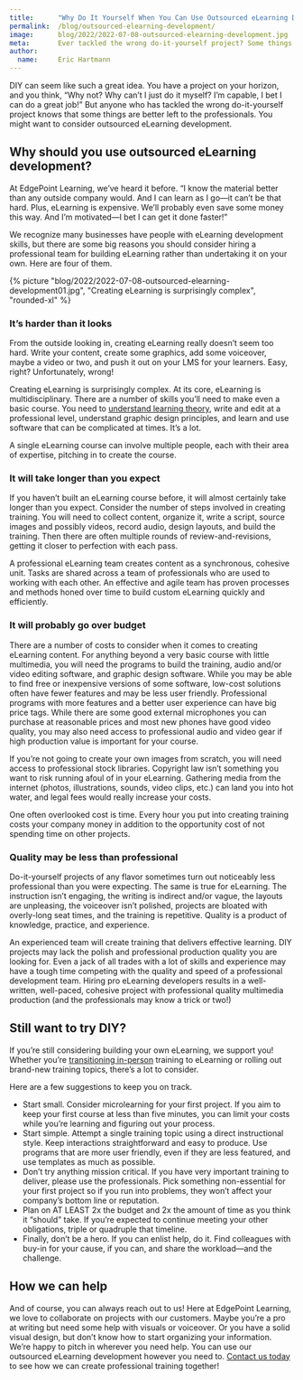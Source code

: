 ```yaml
---
title:      "Why Do It Yourself When You Can Use Outsourced eLearning Development?"
permalink:  /blog/outsourced-elearning-development/
image:      blog/2022/2022-07-08-outsourced-elearning-development.jpg
meta:       Ever tackled the wrong do-it-yourself project? Some things are better left to the professionals. Outsourced eLearning development might be your best bet.
author: 
  name:     Eric Hartmann
---
```


DIY can seem like such a great idea. You have a project on your horizon, and you think, “Why not? Why can’t I just do it myself? I’m capable, I bet I can do a great job!” But anyone who has tackled the wrong do-it-yourself project knows that some things are better left to the professionals. You might want to consider outsourced eLearning development.

## Why should you use outsourced eLearning development?

At EdgePoint Learning, we’ve heard it before. “I know the material better than any outside company would. And I can learn as I go—it can’t be that hard. Plus, eLearning is expensive. We’ll probably even save some money this way. And I’m motivated—I bet I can get it done faster!” 

We recognize many businesses have people with eLearning development skills, but there are some big reasons you should consider hiring a professional team for building eLearning rather than undertaking it on your own. Here are four of them.

{% picture "blog/2022/2022-07-08-outsourced-elearning-development01.jpg", "Creating eLearning is surprisingly complex", "rounded-xl" %}

### It’s harder than it looks

From the outside looking in, creating eLearning really doesn’t seem too hard. Write your content, create some graphics, add some voiceover, maybe a video or two, and push it out on your LMS for your learners. Easy, right? Unfortunately, wrong!

Creating eLearning is surprisingly complex. At its core, eLearning is multidisciplinary. There are a number of skills you’ll need to make even a basic course. You need to [understand learning theory](https://www.mindtools.com/pages/article/cognitive-load-theory.htm), write and edit at a professional level, understand graphic design principles, and learn and use software that can be complicated at times. It’s a lot. 

A single eLearning course can involve multiple people, each with their area of expertise, pitching in to create the course.

### It will take longer than you expect

If you haven’t built an eLearning course before, it will almost certainly take longer than you expect. Consider the number of steps involved in creating training. You will need to collect content, organize it, write a script, source images and possibly videos, record audio, design layouts, and build the training. Then there are often multiple rounds of review-and-revisions, getting it closer to perfection with each pass. 

A professional eLearning team creates content as a synchronous, cohesive unit. Tasks are shared across a team of professionals who are used to working with each other. An effective and agile team has proven processes and methods honed over time to build custom eLearning quickly and efficiently. 

### It will probably go over budget

There are a number of costs to consider when it comes to creating eLearning content. For anything beyond a very basic course with little multimedia, you will need the programs to build the training, audio and/or video editing software, and graphic design software. While you may be able to find free or inexpensive versions of some software, low-cost solutions often have fewer features and may be less user friendly. Professional programs with more features and a better user experience can have big price tags. While there are some good external microphones you can purchase at reasonable prices and most new phones have good video quality, you may also need access to professional audio and video gear if high production value is important for your course.

If you’re not going to create your own images from scratch, you will need access to professional stock libraries. Copyright law isn’t something you want to risk running afoul of in your eLearning. Gathering media from the internet (photos, illustrations, sounds, video clips, etc.) can land you into hot water, and legal fees would really increase your costs.

One often overlooked cost is time. Every hour you put into creating training costs your company money in addition to the opportunity cost of not spending time on other projects. 

### Quality may be less than professional

Do-it-yourself projects of any flavor sometimes turn out noticeably less professional than you were expecting. The same is true for eLearning. The instruction isn’t engaging, the writing is indirect and/or vague, the layouts are unpleasing, the voiceover isn’t polished, projects are bloated with overly-long seat times, and the training is repetitive. Quality is a product of knowledge, practice, and experience. 

An experienced team will create training that delivers effective learning. DIY projects may lack the polish and professional production quality you are looking for. Even a jack of all trades with a lot of skills and experience may have a tough time competing with the quality and speed of a professional development team. Hiring pro eLearning developers results in a well-written, well-paced, cohesive project with professional quality multimedia production (and the professionals may know a trick or two!)

## Still want to try DIY?

If you’re still considering building your own eLearning, we support you! Whether you’re [transitioning in-person](/blog/in-person-training-to-elearning-transition/) training to eLearning or rolling out brand-new training topics, there’s a lot to consider.  

Here are a few suggestions to keep you on track. 

* Start small. Consider microlearning for your first project. If you aim to keep your first course at less than five minutes, you can limit your costs while you’re learning and figuring out your process.
* Start simple. Attempt a single training topic using a direct instructional style. Keep interactions straightforward and easy to produce. Use programs that are more user friendly, even if they are less featured, and use templates as much as possible.
* Don’t try anything mission critical. If you have very important training to deliver, please use the professionals. Pick something non-essential for your first project so if you run into problems, they won’t affect your company’s bottom line or reputation.
* Plan on AT LEAST 2x the budget and 2x the amount of time as you think it “should” take. If you’re expected to continue meeting your other obligations, triple or quadruple that timeline.  
* Finally, don’t be a hero. If you can enlist help, do it. Find colleagues with buy-in for your cause, if you can, and share the workload—and the challenge.

## How we can help

And of course, you can always reach out to us! Here at EdgePoint Learning, we love to collaborate on projects with our customers. Maybe you’re a pro at writing but need some help with visuals or voiceover. Or you have a solid visual design, but don’t know how to start organizing your information. We’re happy to pitch in wherever you need help. You can use our outsourced eLearning development however you need to. [Contact us today](/contact/) to see how we can create professional training together!
